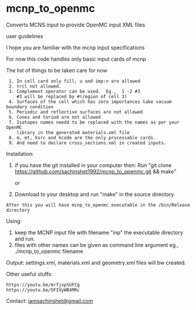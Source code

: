 # mcnp_to_openmc
Converts MCNS input to provide OpenMC input XML files

user guidelines

   I hope you are familiar with the mcnp input specifications

   For now this code handles only basic input cards of mcnp

   The list of things to be taken care for now

     1. In cell card only fill, u and imp:n are allowed
     2. trcl not allowed.
     3. Complement operator can be used.  Eg.,  1 -2 #3
        #3 will be replaced by #(region of cell 3)
     4. Surfaces of the cell which has zero importances take vacuum boundary condition
     5. Periodic and reflective surfaces are not allowed
     6. Cones and toriod are not allowed
     7. Isotopes names needd to be replaced with the names as per your OpenMC
        library in the generated materials.xml file
     8. m, mt, ksrc and kcode are the only processable cards.
     9. And need to declare cross_sections.xml in created inputs.


Installation:

  1. if you have the git installed in your computer then:
       Run "git clone https://github.com/sachinshet1992/mcnp_to_openmc.git && make"

		or

  2. Download to your desktop and run "make" in the source directory

	After this you will have mcnp_to_openmc executable in the /bin/Release directory
Using: 

  1. keep the MCNP input file with filename "inp" the executable directory and run.
  2. files with other names can be given as command line argument eg., ./mcnp_to_openmc filename

Output: 
	settings.xml, materials.xml and geometry.xml files will bw created.



   Other useful stuffs:

    https://youtu.be/mrfjxpSUFCg
    https://youtu.be/5FIVyWB4MRc

Contact:
iamsachinshet@gmail.com
